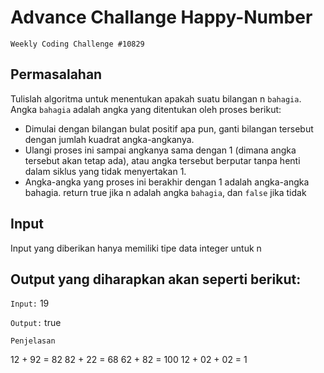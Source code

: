# Advance Challange Happy-Number

`Weekly Coding Challenge #10829`

## Permasalahan

Tulislah algoritma untuk menentukan apakah suatu bilangan n `bahagia`.
Angka `bahagia` adalah angka yang ditentukan oleh proses berikut:

- Dimulai dengan bilangan bulat positif apa pun, ganti bilangan tersebut dengan jumlah kuadrat angka-angkanya.
- Ulangi proses ini sampai angkanya sama dengan 1 (dimana angka tersebut akan tetap ada), atau angka tersebut berputar tanpa henti dalam siklus yang tidak menyertakan 1.
- Angka-angka yang proses ini berakhir dengan 1 adalah angka-angka bahagia.
  return true jika n adalah angka `bahagia`, dan `false` jika tidak

## Input

Input yang diberikan hanya memiliki tipe data integer untuk n

## Output yang diharapkan akan seperti berikut:

`Input:`
19

`Output:`
true

`Penjelasan`

12 + 92 = 82
82 + 22 = 68
62 + 82 = 100
12 + 02 + 02 = 1
